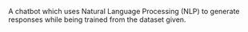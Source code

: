 A chatbot which uses Natural Language Processing (NLP) to generate responses while being trained from the dataset given.
